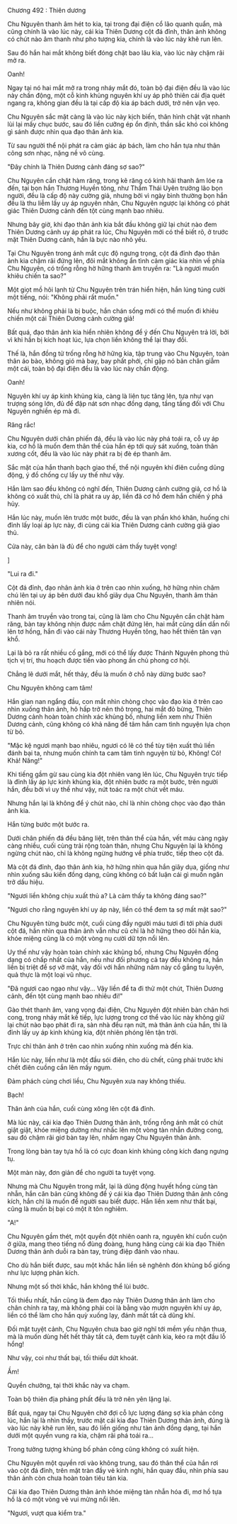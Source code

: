 




Chương 492 : Thiên dương


Chu Nguyên thanh âm hét to kia, tại trong đại điện cổ lão quanh quẩn, mà cũng chính là vào lúc này, cái kia Thiên Dương cột đá đỉnh, thân ảnh không có chút nào âm thanh như pho tượng kia, chính là vào lúc này khẽ run lên.

Sau đó hắn hai mắt không biết đóng chặt bao lâu kia, vào lúc này chậm rãi mở ra.

Oanh!

Ngay tại nó hai mắt mở ra trong nháy mắt đó, toàn bộ đại điện đều là vào lúc này chấn động, một cỗ kinh khủng nguyên khí uy áp phô thiên cái địa quét ngang ra, không gian đều là tại cấp độ kia áp bách dưới, trở nên vặn vẹo.

Chu Nguyên sắc mặt càng là vào lúc này kịch biến, thân hình chật vật nhanh lùi lại mấy chục bước, sau đó liền cưỡng ép ổn định, thần sắc khó coi không gì sánh được nhìn qua đạo thân ảnh kia.

Từ sau người thể nội phát ra cảm giác áp bách, làm cho hắn tựa như thân cõng sơn nhạc, nặng nề vô cùng.

"Đây chính là Thiên Dương cảnh đáng sợ sao?"

Chu Nguyên cắn chặt hàm răng, trong kẽ răng có kinh hãi thanh âm lóe ra đến, tại bọn hắn Thương Huyền tông, như Thẩm Thái Uyên trưởng lão bọn người, đều là cấp độ này cường giả, nhưng bởi vì ngày bình thường bọn hắn đều là thu liễm lấy uy áp nguyên nhân, Chu Nguyên ngược lại không có phát giác Thiên Dương cảnh đến tột cùng mạnh bao nhiêu.

Nhưng bây giờ, khi đạo thân ảnh kia bắt đầu không giữ lại chút nào đem Thiên Dương cảnh uy áp phát ra lúc, Chu Nguyên mới có thể biết rõ, ở trước mặt Thiên Dương cảnh, hắn là bực nào nhỏ yếu.

Tại Chu Nguyên trong ánh mắt cực độ ngưng trọng, cột đá đỉnh đạo thân ảnh kia chậm rãi đứng lên, đôi mắt không ẩn tình cảm giác kia nhìn về phía Chu Nguyên, có trống rỗng hờ hững thanh âm truyền ra: "Là ngươi muốn khiêu chiến ta sao?"

Một giọt mồ hôi lạnh từ Chu Nguyên trên trán hiển hiện, hắn lúng túng cười một tiếng, nói: "Không phải rất muốn."

Nếu như không phải là bị buộc, hắn chán sống mới có thể muốn đi khiêu chiến một cái Thiên Dương cảnh cường giả!

Bất quá, đạo thân ảnh kia hiển nhiên không để ý đến Chu Nguyên trả lời, bởi vì khi hắn bị kích hoạt lúc, lựa chọn liền không thể lại thay đổi.

Thế là, hắn đồng tử trống rỗng hờ hững kia, tập trung vào Chu Nguyên, toàn thân áo bào, không gió mà bay, bay phất phới, chỉ gặp nó bàn chân giẫm một cái, toàn bộ đại điện đều là vào lúc này chấn động.

Oanh!

Nguyên khí uy áp kinh khủng kia, càng là liên tục tăng lên, tựa như vạn trượng sóng lớn, đủ để đập nát sơn nhạc đồng dạng, tầng tầng đối với Chu Nguyên nghiền ép mà đi.

Răng rắc!

Chu Nguyên dưới chân phiến đá, đều là vào lúc này phá toái ra, cỗ uy áp kia, cơ hồ là muốn đem thân thể của hắn ép tới quỳ sát xuống, toàn thân xương cốt, đều là vào lúc này phát ra bị đè ép thanh âm.

Sắc mặt của hắn thanh bạch giao thế, thể nội nguyên khí điên cuồng dũng động, ý đồ chống cự lấy uy thế như vậy.

Hắn làm sao đều không có nghĩ đến, Thiên Dương cảnh cường giả, cơ hồ là không có xuất thủ, chỉ là phát ra uy áp, liền đã cơ hồ đem hắn chiến ý phá hủy.

Hắn lúc này, muốn lên trước một bước, đều là vạn phần khó khăn, huống chi đỉnh lấy loại áp lực này, đi cùng cái kia Thiên Dương cảnh cường giả giao thủ.

Cửa này, căn bản là đủ để cho người cảm thấy tuyệt vọng!

]

"Lui ra đi."

Cột đá đỉnh, đạo nhân ảnh kia ở trên cao nhìn xuống, hờ hững nhìn chăm chú lên tại uy áp bên dưới đau khổ giãy dụa Chu Nguyên, thanh âm thản nhiên nói.

Thanh âm truyền vào trong tai, cũng là làm cho Chu Nguyên cắn chặt hàm răng, bàn tay không nhịn được nắm chặt đứng lên, hai mắt cũng dần dần nổi lên tơ hồng, hắn đi vào cái này Thương Huyền tông, hao hết thiên tân vạn khổ.

Lại là bỏ ra rất nhiều cố gắng, mới có thể lấy được Thánh Nguyên phong thủ tịch vị trí, thu hoạch được tiến vào phong ấn chủ phong cơ hội.

Chẳng lẽ dưới mắt, hết thảy, đều là muốn ở chỗ này dừng bước sao?

Chu Nguyên không cam tâm!

Hắn gian nan ngẩng đầu, con mắt nhìn chòng chọc vào đạo kia ở trên cao nhìn xuống thân ảnh, hô hấp trở nên thô trọng, hai mắt đỏ bừng, Thiên Dương cảnh hoàn toàn chính xác khủng bố, nhưng liền xem như Thiên Dương cảnh, cũng không có khả năng để tâm hắn cam tình nguyện lựa chọn từ bỏ.

"Mặc kệ ngươi mạnh bao nhiêu, ngươi có lẽ có thể tùy tiện xuất thủ liền đánh bại ta, nhưng muốn chính ta cam tâm tình nguyện từ bỏ, Không! Có! Khả! Năng!"

Khi tiếng gầm gừ sau cùng kia đột nhiên vang lên lúc, Chu Nguyên trực tiếp là đỉnh lấy áp lực kinh khủng kia, đột nhiên bước ra một bước, trên người hắn, đều bởi vì uy thế như vậy, nứt toác ra một chút vết máu.

Nhưng hắn lại là không để ý chút nào, chỉ là nhìn chòng chọc vào đạo thân ảnh kia.

Hắn từng bước một bước ra.

Dưới chân phiến đá đều băng liệt, trên thân thể của hắn, vết máu càng ngày càng nhiều, cuối cùng trải rộng toàn thân, nhưng Chu Nguyên lại là không ngừng chút nào, chỉ là không ngừng hướng về phía trước, tiếp theo cột đá.

Mà cột đá đỉnh, đạo thân ảnh kia, hờ hững nhìn qua hắn giãy dụa, giống như nhìn xuống sâu kiến đồng dạng, cũng không có bất luận cái gì muốn ngăn trở dấu hiệu.

"Ngươi liền không chịu xuất thủ a? Là cảm thấy ta không đáng sao?"

"Ngươi cho rằng nguyên khí uy áp này, liền có thể đem ta sợ mất mật sao?"

Chu Nguyên từng bước một, cuối cùng đầy người máu tươi đi tới phía dưới cột đá, hắn nhìn qua thân ảnh vẫn như cũ chỉ là hờ hững theo dõi hắn kia, khóe miệng cũng là có một vòng nụ cười dữ tợn nổi lên.

Uy thế như vậy hoàn toàn chính xác khủng bố, nhưng Chu Nguyên đồng dạng có chấp nhất của hắn, nếu như đối phương cả tay đều không ra, hắn liền bị triệt để sợ vỡ mật, vậy đối với hắn những năm này cố gắng tu luyện, quả thực là một loại vũ nhục.

"Đã ngươi cao ngạo như vậy... Vậy liền để ta đi thử một chút, Thiên Dương cảnh, đến tột cùng mạnh bao nhiêu đi!"

Gào thét thanh âm, vang vọng đại điện, Chu Nguyên đột nhiên bàn chân hơi cong, trong nháy mắt kế tiếp, lực lượng trong cơ thể vào lúc này không giữ lại chút nào bạo phát đi ra, sàn nhà đều rạn nứt, mà thân ảnh của hắn, thì là đỉnh lấy uy áp kinh khủng kia, đột nhiên phóng lên tận trời.

Trực chỉ thân ảnh ở trên cao nhìn xuống nhìn xuống mà đến kia.

Hắn lúc này, liền như là một đầu sói điên, cho dù chết, cũng phải trước khi chết điên cuồng cắn lên mấy ngụm.

Đảm phách cùng chơi liều, Chu Nguyên xưa nay không thiếu.

Bạch!

Thân ảnh của hắn, cuối cùng xông lên cột đá đỉnh.

Mà lúc này, cái kia đạo Thiên Dương thân ảnh, trống rỗng ánh mắt có chút giật giật, khóe miệng dường như nhấc lên một vòng tàn nhẫn đường cong, sau đó chậm rãi giơ bàn tay lên, nhắm ngay Chu Nguyên thân ảnh.

Trong lòng bàn tay tựa hồ là có cực đoan kinh khủng công kích đang ngưng tụ.

Một màn này, đơn giản để cho người ta tuyệt vọng.

Nhưng mà Chu Nguyên trong mắt, lại là dũng động huyết hồng cùng tàn nhẫn, hắn căn bản cũng không để ý cái kia đạo Thiên Dương thân ảnh công kích, hắn chỉ là muốn để người sau biết được. Hắn liền xem như thất bại, cũng là muốn bị bại có một ít tôn nghiêm.

"A!"

Chu Nguyên gầm thét, một quyền đột nhiên oanh ra, nguyên khí cuồn cuộn ở giữa, mang theo tiếng nổ đùng đoàng, hung hăng cùng cái kia đạo Thiên Dương thân ảnh duỗi ra bàn tay, trùng điệp đánh vào nhau.

Cho dù hắn biết được, sau một khắc hắn liền sẽ nghênh đón khủng bố giống như lực lượng phản kích.

Nhưng một số thời khắc, hắn không thể lùi bước.

Tối thiểu nhất, hắn cũng là đem đạo này Thiên Dương thân ảnh làm cho chân chính ra tay, mà không phải coi là bằng vào mượn nguyên khí uy áp, liền có thể làm cho hắn quỳ xuống lạy, đánh mất tất cả dũng khí.

Đối mặt tuyệt cảnh, Chu Nguyên chưa bao giờ nghĩ tới mềm yếu nhận thua, mà là muốn dùng hết hết thảy tất cả, đem tuyệt cảnh kia, kéo ra một đầu lỗ hổng!

Như vậy, coi như thất bại, tối thiểu dứt khoát.

Ầm!

Quyền chưởng, tại thời khắc này va chạm.

Toàn bộ thiên địa phảng phất đều là trở nên yên lặng lại.

Bất quá, ngay tại Chu Nguyên chờ đợi cỗ lực lượng đáng sợ kia phản công lúc, hắn lại là nhìn thấy, trước mặt cái kia đạo Thiên Dương thân ảnh, đúng là vào lúc này khẽ run lên, sau đó liền giống như tàn ảnh đồng dạng, tại hắn dưới một quyền vung ra kia, chậm rãi phá toái ra...

Trong tưởng tượng khủng bố phản công cũng không có xuất hiện.

Chu Nguyên một quyền rơi vào không trung, sau đó thân thể của hắn rơi vào cột đá đỉnh, trên mặt tràn đầy vẻ kinh nghi, hắn quay đầu, nhìn phía sau thân ảnh còn chưa hoàn toàn tiêu tán kia.

Cái kia đạo Thiên Dương thân ảnh khóe miệng tàn nhẫn hóa đi, mơ hồ tựa hồ là có một vòng vẻ vui mừng nổi lên.

"Ngươi, vượt qua kiểm tra."




